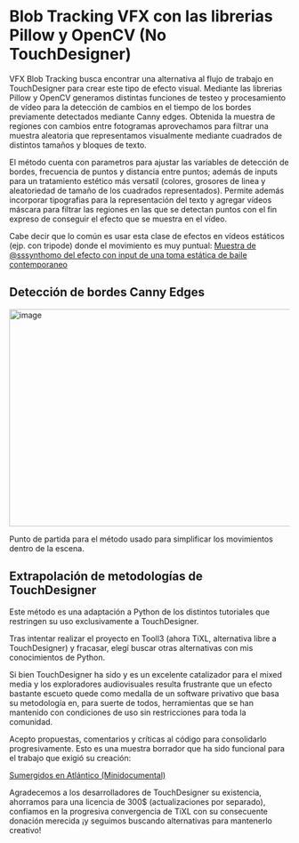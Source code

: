 # Blob Tracking VFX con las librerias Pillow y OpenCV (No TouchDesigner)
VFX Blob Tracking busca encontrar una alternativa al flujo de trabajo en TouchDesigner para crear este tipo de efecto visual. Mediante las librerias Pillow y OpenCV generamos distintas funciones de testeo y procesamiento de vídeo para la detección de cambios en el tiempo de los bordes previamente detectados mediante Canny edges. Obtenida la muestra de regiones con cambios entre fotogramas aprovechamos para filtrar una muestra aleatoria que representamos visualmente mediante cuadrados de distintos tamaños y bloques de texto.

El método cuenta con parametros para ajustar las variables de detección de bordes, frecuencia de puntos y distancia entre puntos; además de inputs para un tratamiento estético más versatil (colores, grosores de linea y aleatoriedad de tamaño de los cuadrados representados). Permite además incorporar tipografias para la representación del texto y agregar vídeos máscara para filtrar las regiones en las que se detectan puntos con el fin expreso de conseguir el efecto que se muestra en el vídeo.

Cabe decir que lo común es usar esta clase de efectos en vídeos estáticos (ejp. con tripode) donde el movimiento es muy puntual:
[Muestra de @sssynthomo del efecto con input de una toma estática de baile contemporaneo](https://youtube.com/shorts/PoDn1tz1Cec?si=2_q3ozgYkUUwM9JN)

## Detección de bordes Canny Edges
<img width="566" height="391" alt="image" src="https://github.com/user-attachments/assets/f5dc4dc6-af4b-421e-b917-d7a694c79350" />

Punto de partida para el método usado para simplificar los movimientos dentro de la escena.

## Extrapolación de metodologías de TouchDesigner
Este método es una adaptación a Python de los distintos tutoriales que restringen su uso exclusivamente a TouchDesigner.

Tras intentar realizar el proyecto en Tooll3 (ahora TiXL, alternativa libre a TouchDesigner) y fracasar, elegí buscar otras alternativas con mis conocimientos de Python.

Si bien TouchDesigner ha sido y es un excelente catalizador para el mixed media y los exploradores audiovisuales resulta frustrante que un efecto bastante escueto quede como medalla de un software privativo que basa su metodología en, para suerte de todos, herramientas que se han mantenido con condiciones de uso sin restricciones para toda la comunidad.

Acepto propuestas, comentarios y críticas al código para consolidarlo progresivamente. Esto es una muestra borrador que ha sido funcional para el trabajo que exigió su creación:

[Sumergidos en Atlántico (Minidocumental)](https://www.youtube.com/embed/JyahuAla-Dk?si=SIVYNeVOu13_ogk6)

Agradecemos a los desarrolladores de TouchDesigner su existencia, ahorramos para una licencia de 300$ (actualizaciones por separado), confiamos en la progresiva convergencia de TiXL con su consecuente donación merecida ¡y seguimos buscando alternativas para mantenerlo creativo!
